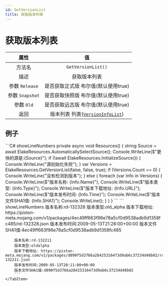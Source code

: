 ```yaml
---
id: GetVersionList
title: 获取版本列表
---
```


# 获取版本列表

|       属性        |                           值                           |
| :---------------: | :----------------------------------------------------: |
|      方法名       |                   `GetVersionList()`                   |
|       描述        |                      获取版本列表                      |
|  参数 `Release`   |          是否获取正式版 布尔值(默认使用true)           |
|  参数 `Snapshot`  |          是否获取快照版 布尔值(默认使用true)           |
|    参数 `Old`     |          是否获取远古版 布尔值(默认使用true)           |
|       返回        | 版本列表 列表([`VersionInfoList`](../Return/VersionInfoList)) |

## 例子

<Tabs>
    <TabItem value="Code" label="代码">
        ```C# showLineNumbers
        private async void Resources()
        {
            string Source = await ElakeResources.AutomaticallySelectSource();
            Console.WriteLine($"更快的源是:{Source}");
            if (!await ElakeResources.InitializeSource())
            {
                Console.WriteLine("源初始化失败");
            }
            var Versions = ElakeResources.GetVersionList(false, false, true);
            if (Versions.Count == 0)
            {
                Console.WriteLine("没有检测到版本");
            }
            else
            {
                foreach (var Info in Versions)
                {
                    Console.WriteLine($"版本名称: {Info.Name}");
                    Console.WriteLine($"版本类型: {Info.Type}");
                    Console.WriteLine($"版本下载地址: {Info.URL}");
                    Console.WriteLine($"版本发布时间: {Info.Time}");
                    Console.WriteLine($"版本文件SHA1值: {Info.SHA1}");
                    Console.WriteLine();
                }
            }
        }
        ```
    </TabItem>
    <TabItem value="Return" label="返回">
        ``` showLineNumbers
        版本名称:rd-132328
        版本类型:old_alpha
        版本下载地址: https://piston-meta.mojang.com/v1/packages/4ec49ff663f96e78a5cf0d9538adb9d1358fc485/rd-132328.json
        版本发布时间:2009-05-13T21:28:00+00:00
        版本文件SHA1值:4ec49ff663f96e78a5cf0d9538adb9d1358fc485

        版本名称:rd-132211
        版本类型:oldalpha
        版本下载地址: https://piston-meta.mojang.com/v1/packages/d090f5d3766a28425316473d9ab6c37234d48b02/rd-132211.json
        版本发布时间:2009-05-13T20:11:00+00:00
        版本文件SHA1值:d090f5d3766a28425316473d9ab6c37234d48b02
        ```
    </TabItem>
</Tabs>
